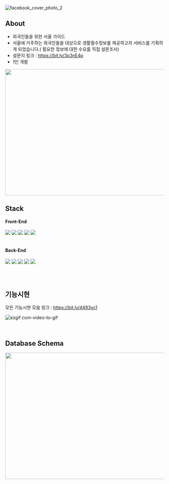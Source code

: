 ![facebook_cover_photo_2](https://github.com/noahkimDev/HiSEOUL/assets/68933325/1db005c6-99b4-4cf6-9ccd-1a0903d13ad1)

## About
- 외국인들을 위한 서울 가이드
- 서울에 거주하는 외국인들을 대상으로 생활필수정보를 제공하고자 서비스를 기획하게 되었습니다.( 필요한 정보에 대한 수요를 직접 설문조사)
- 설문지 링크 : https://bit.ly/3p3nE4p
- 1인 개발

<img src="https://github.com/noahkimDev/HiSEOULver2/assets/68933325/eebf55fb-6ae6-4936-95dc-5e046ca998c1" width="600" height="400">
</br>

## Stack
<div>
  <h4>Front-End</h4>
  <img src="https://img.shields.io/badge/react-61DAFB?style=for-the-badge&logo=react&logoColor=black">
  <img src="https://img.shields.io/badge/Typescript-3178C6?style=for-the-badge&logo=Typescript&logoColor=white"/>
  <img src="https://img.shields.io/badge/javascript-F7DF1E?style=for-the-badge&logo=javascript&logoColor=black">
  <img src="https://img.shields.io/badge/html-E34F26?style=for-the-badge&logo=html5&logoColor=white">
  <img src="https://img.shields.io/badge/css-06B6D4?style=for-the-badge&logo=css3&logoColor=white">
  
</div>  
<br>
<div>
  <h4>Back-End</h4>
  <img src="https://img.shields.io/badge/node.js-339933?style=for-the-badge&logo=Node.js&logoColor=white">
  <img src="https://img.shields.io/badge/express-000000?style=for-the-badge&logo=express&logoColor=white">
  <img src="https://img.shields.io/badge/Typescript-3178C6?style=for-the-badge&logo=Typescript&logoColor=white"/>
  <img src="https://img.shields.io/badge/mysql-4479A1?style=for-the-badge&logo=mysql&logoColor=white">
  <img src="https://img.shields.io/badge/sequelize-E95420?style=for-the-badge&logo=sequelize&logoColor=white">
</div>  

</br></br>

## 기능시현

모든 기능시현 모음 링크 : https://bit.ly/4493vc1

![ezgif com-video-to-gif](https://github.com/noahkimDev/HiSEOUL/assets/68933325/f7684808-042c-4e52-9dd7-3e620dac7c0d)

</br>

## Database Schema

<img src="https://github.com/noahkimDev/HiSEOUL/assets/68933325/f75b8c51-2fb4-4849-903f-f4c5e4360b6f" width="600" height="400">

